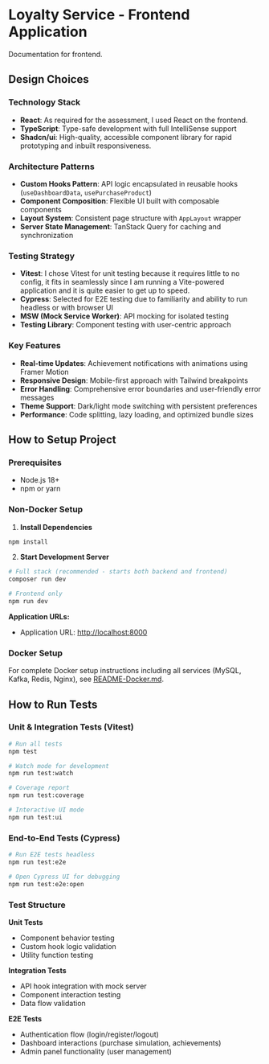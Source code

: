 # Loyalty Service - Frontend Application

Documentation for frontend.

## Design Choices

### Technology Stack

- **React**: As required for the assessment, I used React on the frontend.
- **TypeScript**: Type-safe development with full IntelliSense support
- **Shadcn/ui**: High-quality, accessible component library for rapid prototyping and inbuilt responsiveness.

### Architecture Patterns

- **Custom Hooks Pattern**: API logic encapsulated in reusable hooks (`useDashboardData`, `usePurchaseProduct`)
- **Component Composition**: Flexible UI built with composable components
- **Layout System**: Consistent page structure with `AppLayout` wrapper
- **Server State Management**: TanStack Query for caching and synchronization

### Testing Strategy

- **Vitest**: I chose Vitest for unit testing because it requires little to no config, it fits in seamlessly since I am running a Vite-powered application and it is quite easier to get up to speed.
- **Cypress**: Selected for E2E testing due to familiarity and ability to run headless or with browser UI
- **MSW (Mock Service Worker)**: API mocking for isolated testing
- **Testing Library**: Component testing with user-centric approach

### Key Features

- **Real-time Updates**: Achievement notifications with animations using Framer Motion
- **Responsive Design**: Mobile-first approach with Tailwind breakpoints
- **Error Handling**: Comprehensive error boundaries and user-friendly error messages
- **Theme Support**: Dark/light mode switching with persistent preferences
- **Performance**: Code splitting, lazy loading, and optimized bundle sizes

## How to Setup Project

### Prerequisites

- Node.js 18+
- npm or yarn

### Non-Docker Setup

1. **Install Dependencies**

```bash
npm install
```

2. **Start Development Server**

```bash
# Full stack (recommended - starts both backend and frontend)
composer run dev

# Frontend only
npm run dev
```

**Application URLs:**

- Application URL: <http://localhost:8000>

### Docker Setup

For complete Docker setup instructions including all services (MySQL, Kafka, Redis, Nginx), see [README-Docker.md](README-Docker.md).

## How to Run Tests

### Unit & Integration Tests (Vitest)

```bash
# Run all tests
npm test

# Watch mode for development
npm run test:watch

# Coverage report
npm run test:coverage

# Interactive UI mode
npm run test:ui
```

### End-to-End Tests (Cypress)

```bash
# Run E2E tests headless
npm run test:e2e

# Open Cypress UI for debugging
npm run test:e2e:open
```

### Test Structure

**Unit Tests**

- Component behavior testing
- Custom hook logic validation
- Utility function testing

**Integration Tests**

- API hook integration with mock server
- Component interaction testing
- Data flow validation

**E2E Tests**

- Authentication flow (login/register/logout)
- Dashboard interactions (purchase simulation, achievements)
- Admin panel functionality (user management)
